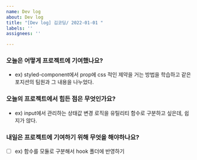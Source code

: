 ```yaml
---
name: Dev log
about: Dev log
title: "[Dev log] 김코딩/ 2022-01-01 "
labels: ''
assignees: ''

---
```


### 오늘은 어떻게 프로젝트에 기여했나요?
- ex) styled-component에서 prop에 css 적인 제약을 거는 방법을 학습하고 같은 포지션의 팀원과 그 내용을 나누었다.

### 오늘의 프로젝트에서 힘든 점은 무엇인가요?
- ex) input에서 관리하는 상태값 변경 로직을 유틸리티 함수로 구분하고 싶은데, 쉽지가 않다.

### 내일은 프로젝트에 기여하기 위해 무엇을 해야하나요? 
- [ ] ex) 함수를 모듈로 구분해서 hook 폴더에 반영하기
